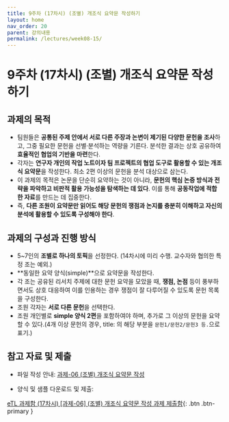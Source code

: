```yaml
---
title: 9주차 (17차시) (조별) 개조식 요약문 작성하기
layout: home
nav_order: 20
parent: 강의내용
permalink: /lectures/week08-15/
---
```


# 9주차 (17차시) (조별) 개조식 요약문 작성하기 

## 과제의 목적

- 팀원들은 **공통된 주제 안에서 서로 다른 주장과 논변이 제기된 다양한 문헌을 조사**하고, 그중 필요한 문헌을 선별·분석하는 역량을 기른다. 분석한 결과는 상호 공유하여 **효율적인 협업의 기반을 마련**한다.  
- 각자는 **연구자 개인의 작업 노트이자 팀 프로젝트의 협업 도구로 활용할 수 있는 개조식 요약문**을 작성한다. 최소 2편 이상의 문헌을 분석 대상으로 삼는다.  
- 이 과제의 목적은 논문을 단순히 요약하는 것이 아니라, **문헌의 핵심 논증 방식과 전략을 파악하고 비판적 활용 가능성을 탐색하는 데 있다**. 이를 통해 **공동작업에 적합한 자료**를 만드는 데 집중한다.  
- 즉, **다른 조원이 요약문만 읽어도 해당 문헌의 쟁점과 논지를 충분히 이해하고 자신의 분석에 활용할 수 있도록 구성해야 한다**.

## 과제의 구성과 진행 방식

- 5~7인의 **조별로 하나의 토픽**을 선정한다. (14차시에 미리 수행. 교수자와 협의한 특정 조는 예외.)  
- **동일한 요약 양식(simple)**으로 요약문을 작성한다.  
- 각 조는 공유된 리서치 주제에 대한 문헌 요약을 모았을 때, **쟁점, 논점** 등이 풍부하면서도 상호 대응하여 이를 인용하는 경우 쟁점이 잘 다루어질 수 있도록 문헌 목록을 구성한다.  
- 조원 각자는 **서로 다른 문헌**을 선택한다.  
- 조원 개인별로 **simple 양식 2편**을 포함하여야 하며, 추가로 그 이상의 문헌을 요약할 수 있다.(4개 이상 문헌의 경우, title: 의 해당 부분을 `문헌1/문헌2/문헌3 등.`으로 표기.)  

## 참고 자료 및 제출

- 파일 작성 안내: [과제-06 (조별) 개조식 요약문 작성]({{site.baseurl}}/assignments/asmt-06)

- 양식 및 샘플 다운로드 및 제출: 

[eTL 과제함 (17차시) [과제-06] (조별) 개조식 요약문 작성 과제 제출함](https://myetl.snu.ac.kr/){: .btn .btn-primary }
